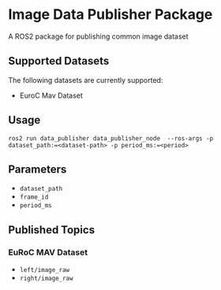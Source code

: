 # Image Data Publisher Package

A ROS2 package for publishing common image dataset

## Supported Datasets

The following datasets are currently supported:
- EuroC Mav Dataset

## Usage

```
ros2 run data_publisher data_publisher_node  --ros-args -p dataset_path:=<dataset-path> -p period_ms:=<period>
```

## Parameters

- `dataset_path`
- `frame_id`
- `period_ms`


## Published Topics

### EuRoC MAV Dataset
 - `left/image_raw`
 - `right/image_raw`
